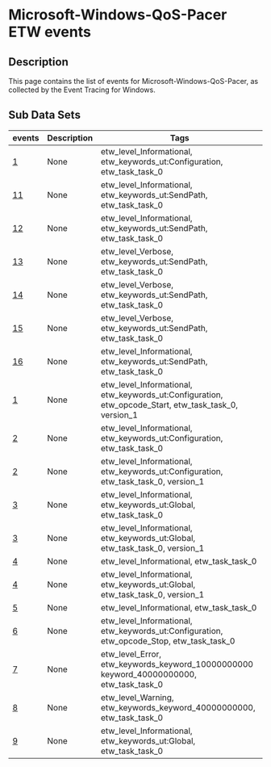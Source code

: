 # Microsoft-Windows-QoS-Pacer ETW events

## Description
This page contains the list of events for Microsoft-Windows-QoS-Pacer, as collected by the Event Tracing for Windows.

## Sub Data Sets
|events|Description|Tags|
|---|---|---|
|[1](events/event-1.md)|None|etw_level_Informational, etw_keywords_ut:Configuration, etw_task_task_0|
|[11](events/event-11.md)|None|etw_level_Informational, etw_keywords_ut:SendPath, etw_task_task_0|
|[12](events/event-12.md)|None|etw_level_Informational, etw_keywords_ut:SendPath, etw_task_task_0|
|[13](events/event-13.md)|None|etw_level_Verbose, etw_keywords_ut:SendPath, etw_task_task_0|
|[14](events/event-14.md)|None|etw_level_Verbose, etw_keywords_ut:SendPath, etw_task_task_0|
|[15](events/event-15.md)|None|etw_level_Verbose, etw_keywords_ut:SendPath, etw_task_task_0|
|[16](events/event-16.md)|None|etw_level_Informational, etw_keywords_ut:SendPath, etw_task_task_0|
|[1](events/event-1_v1.md)|None|etw_level_Informational, etw_keywords_ut:Configuration, etw_opcode_Start, etw_task_task_0, version_1|
|[2](events/event-2.md)|None|etw_level_Informational, etw_keywords_ut:Configuration, etw_task_task_0|
|[2](events/event-2_v1.md)|None|etw_level_Informational, etw_keywords_ut:Configuration, etw_task_task_0, version_1|
|[3](events/event-3.md)|None|etw_level_Informational, etw_keywords_ut:Global, etw_task_task_0|
|[3](events/event-3_v1.md)|None|etw_level_Informational, etw_keywords_ut:Global, etw_task_task_0, version_1|
|[4](events/event-4.md)|None|etw_level_Informational, etw_task_task_0|
|[4](events/event-4_v1.md)|None|etw_level_Informational, etw_keywords_ut:Global, etw_task_task_0, version_1|
|[5](events/event-5.md)|None|etw_level_Informational, etw_task_task_0|
|[6](events/event-6.md)|None|etw_level_Informational, etw_keywords_ut:Configuration, etw_opcode_Stop, etw_task_task_0|
|[7](events/event-7.md)|None|etw_level_Error, etw_keywords_keyword_10000000000 keyword_40000000000, etw_task_task_0|
|[8](events/event-8.md)|None|etw_level_Warning, etw_keywords_keyword_40000000000, etw_task_task_0|
|[9](events/event-9.md)|None|etw_level_Informational, etw_keywords_ut:Global, etw_task_task_0|
